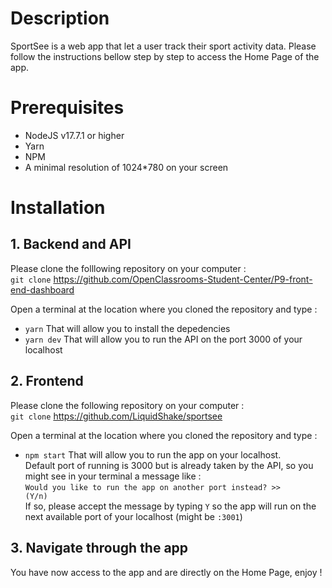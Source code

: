 # Description

SportSee is a web app that let a user track their sport activity data.
Please follow the instructions bellow step by step to access the Home Page of the app.

# Prerequisites

- NodeJS v17.7.1 or higher
- Yarn
- NPM
- A minimal resolution of 1024*780 on your screen

# Installation

## 1. Backend and API

Please clone the folllowing repository on your computer : <br />
<code>git clone</code> https://github.com/OpenClassrooms-Student-Center/P9-front-end-dashboard

Open a terminal at the location where you cloned the repository and type :
- <code>yarn</code> That will allow you to install the depedencies
- <code>yarn dev</code> That will allow you to run the API on the port 3000 of your localhost

## 2. Frontend

Please clone the following repository on your computer :<br />
<code>git clone</code> https://github.com/LiquidShake/sportsee

Open a terminal at the location where you cloned the repository and type :
- <code>npm start</code> That will allow you to run the app on your localhost.<br />
Default port of running is 3000 but is already taken by the API, so you might see in your terminal a message like :<br />
<code>Would you like to run the app on another port instead? >> (Y/n)</code><br />
If so, please accept the message by typing <code>Y</code> so the app will run on the next available port of your localhost (might be <code>:3001</code>)

## 3. Navigate through the app

You have now access to the app and are directly on the Home Page, enjoy !
